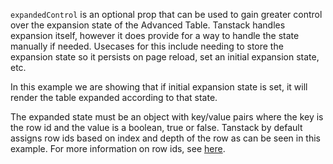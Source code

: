 `expandedControl` is an optional prop that can be used to gain greater control over the expansion state of the Advanced Table. Tanstack handles expansion itself, however it does provide for a way to handle the state manually if needed. Usecases for this include needing to store the expansion state so it persists on page reload, set an initial expansion state, etc. 

In this example we are showing that if initial expansion state is set, it will render the table expanded according to that state. 

The expanded state must be an object with key/value pairs where the key is the row id and the value is a boolean, true or false. Tanstack by default assigns row ids based on index and depth of the row as can be seen in this example. For more information on row ids, see [here](https://tanstack.com/table/v8/docs/api/core/row#id).